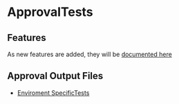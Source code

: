 <!--
GENERATED FILE - DO NOT EDIT
This file was generated by [MarkdownSnippets](https://github.com/SimonCropp/MarkdownSnippets).
Source File: /ApprovalTests/docs/mdsource/README.source.md
To change this file edit the source file and then run MarkdownSnippets.
-->
# ApprovalTests

## Features 

As new features are added, they will be [documented here](Features.md)

## Approval Output Files

* [Enviroment SpecificTests](EnviromentSpecificTests.md)
